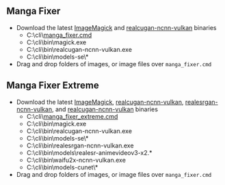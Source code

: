 ## Manga Fixer
- Download the latest [ImageMagick](https://imagemagick.org/script/download.php#windows) and [realcugan-ncnn-vulkan](https://github.com/nihui/realcugan-ncnn-vulkan/releases) binaries
    - C:\cli\\[manga_fixer.cmd](https://raw.githubusercontent.com/jc3213/batchscript/main/Manga/manga_fixer.cmd)
    - C:\cli\bin\magick.exe
    - C:\cli\bin\realcugan-ncnn-vulkan.exe
    - C:\cli\bin\models-se\\*
- Drag and drop folders of images, or image files over `manga_fixer.cmd`


## Manga Fixer Extreme
- Download the latest [ImageMagick](https://imagemagick.org/script/download.php#windows), [realcugan-ncnn-vulkan](https://github.com/nihui/realcugan-ncnn-vulkan/releases), [realesrgan-ncnn-vulkan](https://github.com/xinntao/Real-ESRGAN/releases), and [realcugan-ncnn-vulkan](https://github.com/nihui/realcugan-ncnn-vulkan/releases) binaries
    - C:\cli\\[manga_fixer_extreme.cmd](https://raw.githubusercontent.com/jc3213/batchscript/main/Manga/manga_fixer_extreme.cmd)
    - C:\cli\bin\magick.exe
    - C:\cli\bin\realcugan-ncnn-vulkan.exe
    - C:\cli\bin\models-se\\*
    - C:\cli\bin\realesrgan-ncnn-vulkan.exe
    - C:\cli\bin\models\realesr-animevideov3-x2.*
    - C:\cli\bin\waifu2x-ncnn-vulkan.exe
    - C:\cli\bin\models-cunet\\*
- Drag and drop folders of images, or image files over `manga_fixer.cmd`

